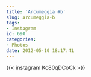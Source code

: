 ```yaml
---
title: 'Arcumeggia #b'
slug: arcumeggia-b
tags:
- Instagram
id: 690
categories:
- Photos
date: 2012-05-10 18:17:41
---
```


{{< instagram  Kc80qDCoCk >}}
